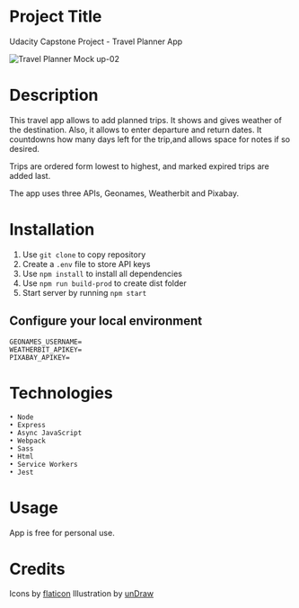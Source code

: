 # Project Title

Udacity Capstone Project - Travel Planner App

![Travel Planner Mock up-02](https://user-images.githubusercontent.com/80544619/162973401-423614fe-4564-40aa-878d-6b284d4e260f.png)

# Description

This travel app allows to add planned trips. It shows and gives weather of the destination.
Also, it allows to enter departure and return dates. It countdowns how many days left for the trip,and allows space for notes if so desired.

Trips are ordered form lowest to highest, and marked expired trips are added last.

The app uses three APIs, Geonames, Weatherbit and Pixabay. 

# Installation 

1. Use ```git clone``` to copy repository
2. Create a ```.env``` file to store API keys
3. Use ```npm install``` to install all dependencies 
4. Use ```npm run build-prod``` to create dist folder 
5. Start server by running ```npm start```

## Configure your local environment
    GEONAMES_USERNAME=
    WEATHERBIT_APIKEY=
    PIXABAY_APIKEY=

# Technologies

    • Node
    • Express
    • Async JavaScript
    • Webpack
    • Sass
    • Html
    • Service Workers
    • Jest

# Usage

App is free for personal use.

# Credits

Icons by [flaticon](https://www.flaticon.com/)
Illustration by [unDraw](https://www.undraw.co/)